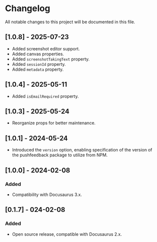 # Changelog

All notable changes to this project will be documented in this file.

## [1.0.8] - 2025-07-23

- Added screenshot editor support.
- Added canvas properties.
- Added `screenshotTakingText` property.
- Added `sessionId` property.
- Added `metadata` property.

## [1.0.4] - 2025-05-11

- Added `isEmailRequired` property.

## [1.0.3] - 2025-05-24

- Reorganize props for better maintenance.

## [1.0.1] - 2024-05-24

- Introduced the `version` option, enabling specification of the version of the pushfeedback package to utilize from NPM.

## [1.0.0] - 2024-02-08

### Added

- Compatibility with Docusaurus 3.x.

## [0.1.7] - 024-02-08

### Added

- Open source release, compatible with Docusaurus 2.x.
